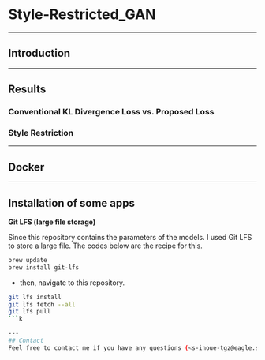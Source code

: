 # Style-Restricted_GAN

---
## Introduction

---
## Results
### Conventional KL Divergence Loss vs. Proposed Loss

### Style Restriction

---
## Docker

---
## Installation of some apps

**Git LFS (large file storage)**

Since this repository contains the parameters of the models. I used Git LFS to store a large file. The codes below are the recipe for this.

```bash
brew update
brew install git-lfs
```
- then, navigate to this repository.
```bash
git lfs install
git lfs fetch --all
git lfs pull
```k

---
## Contact
Feel free to contact me if you have any questions (<s-inoue-tgz@eagle.sophia.ac.jp>).
